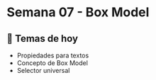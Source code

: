 # Semana 07 - Box Model

## 📌 Temas de hoy
- Propiedades para textos
- Concepto de Box Model
- Selector universal

